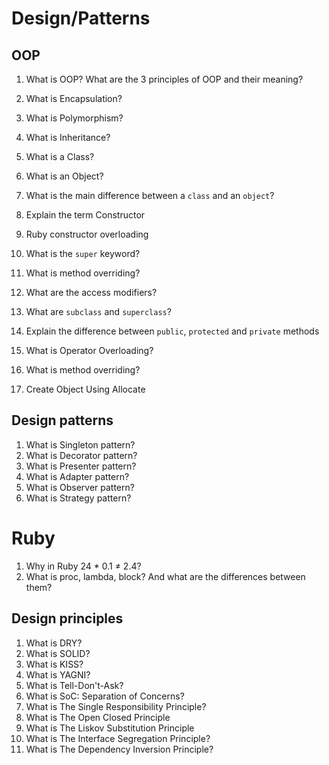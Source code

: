 # Design/Patterns

## OOP

1. What is OOP? What are the 3 principles of OOP and their meaning?
1. What is Encapsulation?
1. What is Polymorphism?
1. What is Inheritance?
1. What is a Class?
1. What is an Object?
1. What is the main difference between a `class` and an `object`?

1. Explain the term Constructor
1. Ruby constructor overloading
1. What is the `super` keyword?
1. What is method overriding?

1. What are the access modifiers?
1. What are `subclass` and `superclass`?
1. Explain the difference between `public`, `protected` and `private` methods

1. What is Operator Overloading?
1. What is method overriding?
1. Create Object Using Allocate

## Design patterns

1. What is Singleton pattern?
1. What is Decorator pattern?
1. What is Presenter pattern?
1. What is Adapter pattern?
1. What is Observer pattern?
1. What is Strategy pattern?

# Ruby

1. Why in Ruby 24 * 0.1 ≠ 2.4?
1. What is proc, lambda, block? And what are the differences between them?

## Design principles

1. What is DRY?
1. What is SOLID?
1. What is KISS?
1. What is YAGNI?
1. What is Tell-Don't-Ask?
1. What is SoC: Separation of Concerns?
1. What is The Single Responsibility Principle?
1. What is The Open Closed Principle
1. What is The Liskov Substitution Principle
1. What is The Interface Segregation Principle?
1. What is The Dependency Inversion Principle?
